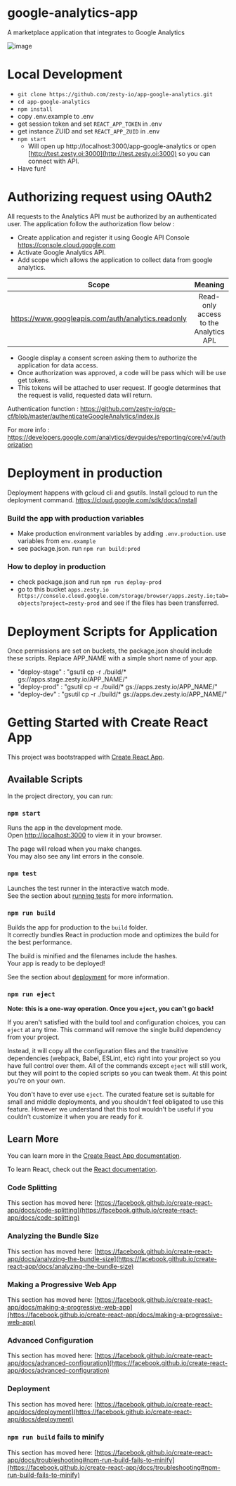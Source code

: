 # google-analytics-app
A marketplace application that integrates to Google Analytics

![image](https://user-images.githubusercontent.com/50983144/177836969-4c664c46-4bb4-40eb-ba09-2728549bcae2.png)

# Local Development

-   `git clone https://github.com/zesty-io/app-google-analytics.git`
-   `cd app-google-analytics`
-   `npm install`
-   copy .env.example to .env
-   get session token and set `REACT_APP_TOKEN` in .env
-   get instance ZUID and set `REACT_APP_ZUID` in .env
-   `npm start`
    -   Will open up http://localhost:3000/app-google-analytics or open [http://test.zesty.oi:3000](http://test.zesty.oi:3000) so you can connect with API.
-   Have fun!

# Authorizing request using OAuth2

All requests to the Analytics API must be authorized by an authenticated user. The application follow the authorization flow below :

-   Create application and register it using Google API Console https://console.cloud.google.com
-   Activate Google Analytics API.
-   Add scope which allows the application to collect data from google analytics.

| Scope | Meaning |
| :---: | :---: |
| https://www.googleapis.com/auth/analytics.readonly | Read-only access to the Analytics API. |

-   Google display a consent screen asking them to authorize the application for data access.
-   Once authorization was approved, a code will be pass which will be use get tokens.
-   This tokens will be attached to user request. If google determines that the request is valid, requested data will return.

Authentication function : https://github.com/zesty-io/gcp-cf/blob/master/authenticateGoogleAnalytics/index.js

For more info : https://developers.google.com/analytics/devguides/reporting/core/v4/authorization

# Deployment in production

Deployment happens with gcloud cli and gsutils. Install gcloud to run the deployment command. https://cloud.google.com/sdk/docs/install

### Build the app with production variables

-   Make production environment variables by adding `.env.production`. use variables from `env.example`
-   see package.json. run `npm run build:prod`

### How to deploy in production

-  check package.json and run `npm run deploy-prod`
-  go to this bucket `apps.zesty.io https://console.cloud.google.com/storage/browser/apps.zesty.io;tab=objects?project=zesty-prod` and see if the files has been transferred.



# Deployment Scripts for Application

Once permissions are set on buckets, the package.json should include these scripts. Replace APP_NAME with a simple short name of your app.

-   "deploy-stage" : "gsutil cp -r ./build/* gs://apps.stage.zesty.io/APP_NAME/"
-   "deploy-prod" : "gsutil cp -r ./build/* gs://apps.zesty.io/APP_NAME/"
-   "deploy-dev" : "gsutil cp -r ./build/* gs://apps.dev.zesty.io/APP_NAME/"


# Getting Started with Create React App

This project was bootstrapped with [Create React App](https://github.com/facebook/create-react-app).

## Available Scripts

In the project directory, you can run:

### `npm start`

Runs the app in the development mode.\
Open [http://localhost:3000](http://localhost:3000) to view it in your browser.

The page will reload when you make changes.\
You may also see any lint errors in the console.

### `npm test`

Launches the test runner in the interactive watch mode.\
See the section about [running tests](https://facebook.github.io/create-react-app/docs/running-tests) for more information.

### `npm run build`

Builds the app for production to the `build` folder.\
It correctly bundles React in production mode and optimizes the build for the best performance.

The build is minified and the filenames include the hashes.\
Your app is ready to be deployed!

See the section about [deployment](https://facebook.github.io/create-react-app/docs/deployment) for more information.

### `npm run eject`

**Note: this is a one-way operation. Once you `eject`, you can't go back!**

If you aren't satisfied with the build tool and configuration choices, you can `eject` at any time. This command will remove the single build dependency from your project.

Instead, it will copy all the configuration files and the transitive dependencies (webpack, Babel, ESLint, etc) right into your project so you have full control over them. All of the commands except `eject` will still work, but they will point to the copied scripts so you can tweak them. At this point you're on your own.

You don't have to ever use `eject`. The curated feature set is suitable for small and middle deployments, and you shouldn't feel obligated to use this feature. However we understand that this tool wouldn't be useful if you couldn't customize it when you are ready for it.

## Learn More

You can learn more in the [Create React App documentation](https://facebook.github.io/create-react-app/docs/getting-started).

To learn React, check out the [React documentation](https://reactjs.org/).

### Code Splitting

This section has moved here: [https://facebook.github.io/create-react-app/docs/code-splitting](https://facebook.github.io/create-react-app/docs/code-splitting)

### Analyzing the Bundle Size

This section has moved here: [https://facebook.github.io/create-react-app/docs/analyzing-the-bundle-size](https://facebook.github.io/create-react-app/docs/analyzing-the-bundle-size)

### Making a Progressive Web App

This section has moved here: [https://facebook.github.io/create-react-app/docs/making-a-progressive-web-app](https://facebook.github.io/create-react-app/docs/making-a-progressive-web-app)

### Advanced Configuration

This section has moved here: [https://facebook.github.io/create-react-app/docs/advanced-configuration](https://facebook.github.io/create-react-app/docs/advanced-configuration)

### Deployment

This section has moved here: [https://facebook.github.io/create-react-app/docs/deployment](https://facebook.github.io/create-react-app/docs/deployment)

### `npm run build` fails to minify

This section has moved here: [https://facebook.github.io/create-react-app/docs/troubleshooting#npm-run-build-fails-to-minify](https://facebook.github.io/create-react-app/docs/troubleshooting#npm-run-build-fails-to-minify)

